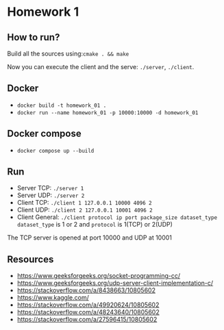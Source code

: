# Homework 1

## How to run?
Build all the sources using:```cmake . && make```

Now you can execute the client and the serve: ```./server```, ```./client```.

## Docker
* ```docker build -t homework_01 .```
* ```docker run --name homework_01 -p 10000:10000 -d homework_01```

## Docker compose
* ```docker compose up --build```

## Run
* Server TCP: ```./server 1```
* Server UDP: ```./server 2```
* Client TCP: ```./client 1 127.0.0.1 10000 4096 2```
* Client UDP: ```./client 2 127.0.0.1 10001 4096 2```
* Client General: ```./client protocol ip port package_size dataset_type``` `dataset_type` is 1 or 2 and  ```protocol``` is 1(TCP) or 2(UDP)

The TCP server is opened at port 10000 and UDP at 10001

## Resources
* https://www.geeksforgeeks.org/socket-programming-cc/
* https://www.geeksforgeeks.org/udp-server-client-implementation-c/
* https://stackoverflow.com/a/8438663/10805602
* https://www.kaggle.com/
* https://stackoverflow.com/a/49920624/10805602
* https://stackoverflow.com/a/48243640/10805602
* https://stackoverflow.com/a/27596415/10805602